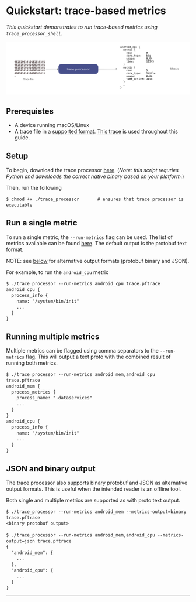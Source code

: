 # Quickstart: trace-based metrics

_This quickstart demonstrates to run trace-based metrics using `trace_processor_shell`._

![](/docs/images/metrics-summary.png)

## Prerequistes

- A device running macOS/Linux
- A trace file in a [supported format](). [This trace]() is used throughout this guide.

Setup
---------

To begin, download the trace processor [here](). (_Note: this script requries Python and downloads the correct native binary based on your platform._)

Then, run the following

```console
$ chmod +x ./trace_processor       # ensures that trace processor is executable
```

Run a single metric
---------

To run a single metric, the `--run-metrics` flag can be used. The list of metrics available can be found [here](/docs/TODO.md). The default output is the protobuf text format.

NOTE: see [below](/docs/TODO.md) for alternative output formats (protobuf binary and JSON).

For example, to run the `android_cpu` metric

```console
$ ./trace_processor --run-metrics android_cpu trace.pftrace
android_cpu {
  process_info {
    name: "/system/bin/init"
    ...
  }
}
```

Running multiple metrics
---------

Multiple metrics can be flagged using comma separators to the `--run-metrics` flag. This will output a text proto with the combined result of running both metrics.

```console
$ ./trace_processor --run-metrics android_mem,android_cpu trace.pftrace
android_mem {
  process_metrics {
    process_name: ".dataservices"
    ...
  }
}
android_cpu {
  process_info {
    name: "/system/bin/init"
    ...
  }
}
```

JSON and binary output
---------

The trace processor also supports binary protobuf and JSON as alternative output formats. This is useful when the intended reader is an offline tool.

Both single and multiple metrics are supported as with proto text output.

```console
$ ./trace_processor --run-metrics android_mem --metrics-output=binary trace.pftrace
<binary protobuf output>

$ ./trace_processor --run-metrics android_mem,android_cpu --metrics-output=json trace.pftrace
{
  "android_mem": {
    ...
  },
  "android_cpu": {
    ...
  }
}
```

---------